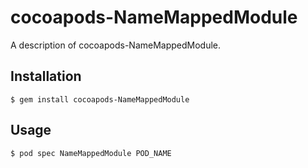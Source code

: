 # cocoapods-NameMappedModule

A description of cocoapods-NameMappedModule.

## Installation

    $ gem install cocoapods-NameMappedModule

## Usage

    $ pod spec NameMappedModule POD_NAME
